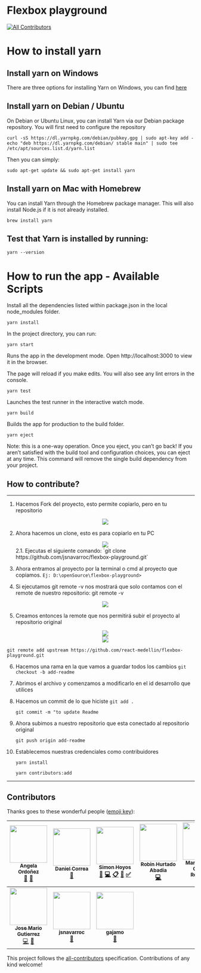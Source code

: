 
# Flexbox playground 
[![All Contributors](https://img.shields.io/badge/all_contributors-10-orange.svg?style=flat-square)](#contributors)


# How to install yarn

## Install yarn on Windows

There are three options for installing Yarn on Windows, you can find <a href="https://yarnpkg.com/lang/en/docs/install/#windows-stable" target="_blank">here</a> 

## Install yarn on Debian / Ubuntu

On Debian or Ubuntu Linux, you can install Yarn via our Debian package repository. You will first need to configure the repository

`curl -sS https://dl.yarnpkg.com/debian/pubkey.gpg | sudo apt-key add -`
<br/>
`echo "deb https://dl.yarnpkg.com/debian/ stable main" | sudo tee /etc/apt/sources.list.d/yarn.list`

Then you can simply:

`sudo apt-get update && sudo apt-get install yarn`


## Install yarn on Mac with Homebrew

You can install Yarn through the Homebrew package manager. This will also install Node.js if it is not already installed.

```
brew install yarn
```

## Test that Yarn is installed by running:

```
yarn --version
```

# How to run the app - Available Scripts

Install all the dependencies listed within package.json in the local node_modules folder.

```
yarn install
```

In the project directory, you can run:

```
yarn start
```

Runs the app in the development mode.
Open http://localhost:3000 to view it in the browser.

The page will reload if you make edits.
You will also see any lint errors in the console.

```
yarn test
```

Launches the test runner in the interactive watch mode.

```
yarn build
```

Builds the app for production to the build folder.

```
yarn eject
```

Note: this is a one-way operation. Once you eject, you can’t go back!
If you aren’t satisfied with the build tool and configuration choices, you can eject at any time. This command will remove the single build dependency from your project.

## How to contribute?
___

1.	Hacemos Fork del proyecto, esto permite copiarlo, pero en tu repositorio 
    <center><img src="https://i.postimg.cc/1tjmDCgk/Screenshot_3.png"/></center>

2.	Ahora hacemos un clone, esto es para copiarlo en tu PC
    <center><img src="https://i.postimg.cc/FKhHvJ5B/image.png"/></center>
    2.1.	Ejecutas el siguiente comando: 
     `git clone https://github.com/jsnavarroc/flexbox-playground.git`

3.	Ahora entramos al proyecto por la terminal o cmd al proyecto que copiamos. 
    `Ej: D:\openSource\flexbox-playground>`

4.	Si ejecutamos git remote -v nos mostrará que solo contamos con el remote de nuestro repositorio: 
    git remote -v
    <center><img src="https://i.postimg.cc/Tww2LMPj/image.png"/></center>

5.	Creamos entonces la remote que nos permitirá subir el proyecto al repositorio original 

    <center><img src="https://i.postimg.cc/SKVNxNmN/image.png"/></center>
    <center><img src="https://i.postimg.cc/1XV9BGwf/image.png"/></center>
    
`git remote add upstream https://github.com/react-medellin/flexbox-playground.git`


6. Hacemos una rama en la que vamos a guardar todos los cambios 
    `git checkout -b add-readme`
7.	Abrimos el archivo y comenzamos a modificarlo en el id desarrollo que utilices 


8. Hacemos un commit de lo que hiciste 
    `git add .` 

    `git commit -m "to update Readme`

9. Ahora subimos a nuestro repositorio que esta conectado al repositorio original

    `git push origin add-readme` 

10. Establecemos nuestras credenciales como contribuidores
    
    `yarn install`

    `yarn contributors:add`
___

## Contributors

Thanks goes to these wonderful people ([emoji key](https://github.com/kentcdodds/all-contributors#emoji-key)):

<!-- ALL-CONTRIBUTORS-LIST:START - Do not remove or modify this section -->
<!-- prettier-ignore -->
| [<img src="https://avatars3.githubusercontent.com/u/18565471?v=4" width="100px;"/><br /><sub><b>Angela Ordoñez</b></sub>](http://angelitaooo.github.io)<br />[📖](https://github.com/react-medellin/flexbox-playground/commits?author=angelitaooo "Documentation") [🔧](#tool-angelitaooo "Tools") | [<img src="https://avatars3.githubusercontent.com/u/8260962?v=4" width="100px;"/><br /><sub><b>Daniel Correa</b></sub>](https://danielcb29.github.io/)<br />[📖](https://github.com/react-medellin/flexbox-playground/commits?author=danielcb29 "Documentation") | [<img src="https://avatars1.githubusercontent.com/u/23706543?v=4" width="100px;"/><br /><sub><b>Simon Hoyos</b></sub>](https://www.linkedin.com/in/simonhoyos/)<br />[💬](#question-shmesa22 "Answering Questions") [💻](https://github.com/react-medellin/flexbox-playground/commits?author=shmesa22 "Code") [📋](#eventOrganizing-shmesa22 "Event Organizing") [👀](#review-shmesa22 "Reviewed Pull Requests") [✅](#tutorial-shmesa22 "Tutorials") | [<img src="https://avatars0.githubusercontent.com/u/19338528?v=4" width="100px;"/><br /><sub><b>Robin Hurtado Abadia</b></sub>](http://robinhurtado.surge.sh)<br />[💻](https://github.com/react-medellin/flexbox-playground/commits?author=robinHurtado "Code") | [<img src="https://avatars2.githubusercontent.com/u/16061815?v=4" width="100px;"/><br /><sub><b>Maria Camila Gomez Restrepo</b></sub>](http://www.camigomez.me/)<br />[📖](https://github.com/react-medellin/flexbox-playground/commits?author=camigomez35 "Documentation") | [<img src="https://avatars2.githubusercontent.com/u/33497419?v=4" width="100px;"/><br /><sub><b>William Gómez Ortega</b></sub>](http://www.williamgomez.me)<br />[🐛](https://github.com/react-medellin/flexbox-playground/issues?q=author%3Awilliamegomez "Bug reports") [💻](https://github.com/react-medellin/flexbox-playground/commits?author=williamegomez "Code") [📖](https://github.com/react-medellin/flexbox-playground/commits?author=williamegomez "Documentation") | [<img src="https://avatars2.githubusercontent.com/u/3844042?v=4" width="100px;"/><br /><sub><b>kritokrator</b></sub>](https://github.com/kritokrator)<br />[📖](https://github.com/react-medellin/flexbox-playground/commits?author=kritokrator "Documentation") |
| :---: | :---: | :---: | :---: | :---: | :---: | :---: |
| [<img src="https://avatars2.githubusercontent.com/u/27037672?v=4" width="100px;"/><br /><sub><b>Jose Mario Gutierrez</b></sub>](https://github.com/josemariogutierrez)<br />[💻](https://github.com/react-medellin/flexbox-playground/commits?author=josemariogutierrez "Code") [🎨](#design-josemariogutierrez "Design") | [<img src="https://avatars2.githubusercontent.com/u/28201235?v=4" width="100px;"/><br /><sub><b>jsnavarroc</b></sub>](https://github.com/jsnavarroc)<br />[📖](https://github.com/react-medellin/flexbox-playground/commits?author=jsnavarroc "Documentation") | [<img src="https://avatars2.githubusercontent.com/u/3331072?v=4" width="100px;"/><br /><sub><b>gajamo</b></sub>](https://github.com/gajamo)<br />[📖](https://github.com/react-medellin/flexbox-playground/commits?author=gajamo "Documentation") |
<!-- ALL-CONTRIBUTORS-LIST:END -->

This project follows the [all-contributors](https://github.com/kentcdodds/all-contributors) specification. Contributions of any kind welcome!
